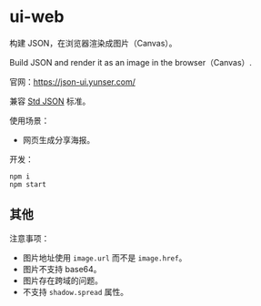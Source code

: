 # ui-web

构建 JSON，在浏览器渲染成图片（Canvas）。

Build JSON and render it as an image in the browser（Canvas）.

官网：https://json-ui.yunser.com/

兼容 [Std JSON](https://github.com/yunser/ui-std) 标准。

使用场景：

* 网页生成分享海报。

开发：

```shell
npm i
npm start
```

## 其他

注意事项：

* 图片地址使用 `image.url` 而不是 `image.href`。
* 图片不支持 base64。
* 图片存在跨域的问题。
* 不支持 `shadow.spread` 属性。
